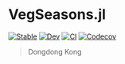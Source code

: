 # VegSeasons.jl

[![Stable](https://img.shields.io/badge/docs-stable-blue.svg)](https://kongdd.github.io/nlminb.jl/stable)
[![Dev](https://img.shields.io/badge/docs-dev-blue.svg)](https://kongdd.github.io/nlminb.jl/dev)
[![CI](https://github.com/eco-hydro/VegSeasons.jl/actions/workflows/CI.yml/badge.svg)](https://github.com/eco-hydro/VegSeasons.jl/actions/workflows/CI.yml)
[![Codecov](https://codecov.io/gh/eco-hydro/VegSeasons.jl/branch/master/graph/badge.svg)](https://codecov.io/gh/eco-hydro/VegSeasons.jl/tree/master)

> Dongdong Kong
